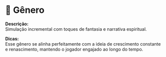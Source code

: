 # 🧬 Gênero

**Descrição:**  
Simulação incremental com toques de fantasia e narrativa espiritual.

**Dicas:**  
Esse gênero se alinha perfeitamente com a ideia de crescimento constante e renascimento, mantendo o jogador engajado ao longo do tempo.
